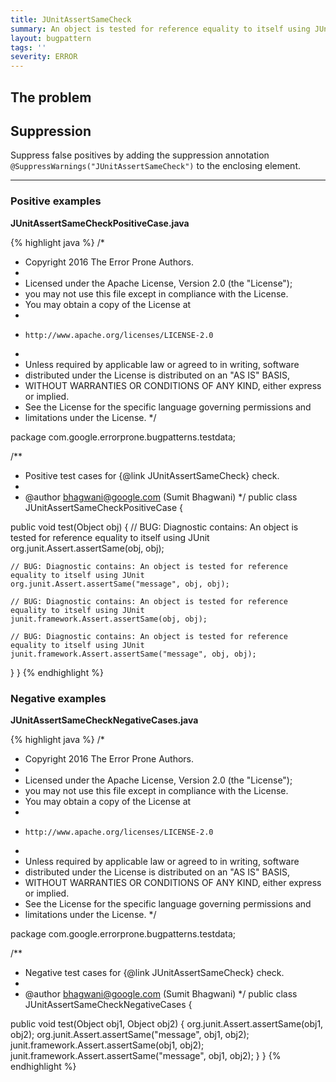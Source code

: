 ```yaml
---
title: JUnitAssertSameCheck
summary: An object is tested for reference equality to itself using JUnit library.
layout: bugpattern
tags: ''
severity: ERROR
---
```


<!--
*** AUTO-GENERATED, DO NOT MODIFY ***
To make changes, edit the @BugPattern annotation or the explanation in docs/bugpattern.
-->

## The problem


## Suppression
Suppress false positives by adding the suppression annotation `@SuppressWarnings("JUnitAssertSameCheck")` to the enclosing element.

----------

### Positive examples
__JUnitAssertSameCheckPositiveCase.java__

{% highlight java %}
/*
 * Copyright 2016 The Error Prone Authors.
 *
 * Licensed under the Apache License, Version 2.0 (the "License");
 * you may not use this file except in compliance with the License.
 * You may obtain a copy of the License at
 *
 *     http://www.apache.org/licenses/LICENSE-2.0
 *
 * Unless required by applicable law or agreed to in writing, software
 * distributed under the License is distributed on an "AS IS" BASIS,
 * WITHOUT WARRANTIES OR CONDITIONS OF ANY KIND, either express or implied.
 * See the License for the specific language governing permissions and
 * limitations under the License.
 */

package com.google.errorprone.bugpatterns.testdata;

/**
 * Positive test cases for {@link JUnitAssertSameCheck} check.
 *
 * @author bhagwani@google.com (Sumit Bhagwani)
 */
public class JUnitAssertSameCheckPositiveCase {

  public void test(Object obj) {
    // BUG: Diagnostic contains: An object is tested for reference equality to itself using JUnit
    org.junit.Assert.assertSame(obj, obj);

    // BUG: Diagnostic contains: An object is tested for reference equality to itself using JUnit
    org.junit.Assert.assertSame("message", obj, obj);

    // BUG: Diagnostic contains: An object is tested for reference equality to itself using JUnit
    junit.framework.Assert.assertSame(obj, obj);

    // BUG: Diagnostic contains: An object is tested for reference equality to itself using JUnit
    junit.framework.Assert.assertSame("message", obj, obj);
  }
}
{% endhighlight %}

### Negative examples
__JUnitAssertSameCheckNegativeCases.java__

{% highlight java %}
/*
 * Copyright 2016 The Error Prone Authors.
 *
 * Licensed under the Apache License, Version 2.0 (the "License");
 * you may not use this file except in compliance with the License.
 * You may obtain a copy of the License at
 *
 *     http://www.apache.org/licenses/LICENSE-2.0
 *
 * Unless required by applicable law or agreed to in writing, software
 * distributed under the License is distributed on an "AS IS" BASIS,
 * WITHOUT WARRANTIES OR CONDITIONS OF ANY KIND, either express or implied.
 * See the License for the specific language governing permissions and
 * limitations under the License.
 */

package com.google.errorprone.bugpatterns.testdata;

/**
 * Negative test cases for {@link JUnitAssertSameCheck} check.
 *
 * @author bhagwani@google.com (Sumit Bhagwani)
 */
public class JUnitAssertSameCheckNegativeCases {

  public void test(Object obj1, Object obj2) {
    org.junit.Assert.assertSame(obj1, obj2);
    org.junit.Assert.assertSame("message", obj1, obj2);
    junit.framework.Assert.assertSame(obj1, obj2);
    junit.framework.Assert.assertSame("message", obj1, obj2);
  }
}
{% endhighlight %}

